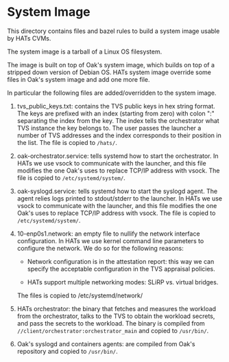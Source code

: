# System Image

This directory contains files and bazel rules to build a system image usable
by HATs CVMs.

The system image is a tarball of a Linux OS filesystem.

The image is built on top of Oak's system image, which builds on top of a
stripped down version of Debian OS. HATs system image override some files in
Oak's system image and add one more file.

In particular the following files are added/overridden to the system image.

1.  tvs_public_keys.txt: contains the TVS public keys in hex string format. The
    keys are prefixed with an index (starting from zero) with colon ":"
    separating the index from the key. The index tells the orchestrator what TVS
    instance the key belongs to. The user passes the launcher a number of TVS
    addresses and the index corresponds to their position in the list. The file
    is copied to `/hats/`.

1.  oak-orchestrator.service: tells systemd how to start the orchestrator. In
    HATs we use vsock to communicate with the launcher, and this file modifies
    the one Oak's uses to replace TCP/IP address with vsock. The file is copied
    to `/etc/systemd/system/`.

1. oak-syslogd.service: tells systemd how to start the syslogd agent. The agent
    relies logs printed to stdout/stderr to the launcher. In HATs we use vsock
    to communicate with the launcher, and this file modifies the one Oak's uses
    to replace TCP/IP address with vsock. The file is copied
    to `/etc/systemd/system/`.

1. 10-enp0s1.network: an empty file to nullify the network interface
   configuration. In HATs we use kernel command line parameters to configure the
   network. We do so for the following reasons:

   * Network configuration is in the attestation report: this way we can specify
   the acceptable configuration in the TVS appraisal policies.

   * HATs support multiple networking modes: SLiRP vs. virtual bridges.

    The files is copied to /etc/systemd/network/

1. HATs orchestrator: the binary that fetches and measures the workload from the
orchestrator, talks to the TVS to obtain the workload secrets, and pass the
secrets to the workload. The binary is compiled from
`//client/orchestrator:orchestrator_main` and copied to `/usr/bin/`.

1. Oak's syslogd and containers agents: are compiled from Oak's repository
and copied to `/usr/bin/`.

